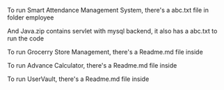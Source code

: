 To run Smart Attendance Management System, there's a abc.txt file in folder employee

And Java.zip contains servlet with mysql backend, it also has a abc.txt to run the code

To run Grocerry Store Management, there's a Readme.md file inside 

To run Advance Calculator, there's a Readme.md file inside 

To run UserVault, there's a Readme.md file inside 
